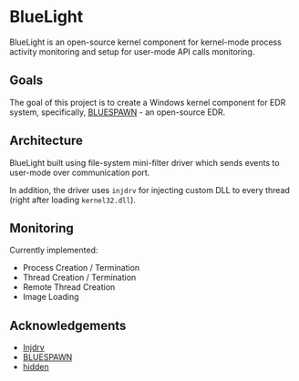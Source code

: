 # BlueLight 

BlueLight is an open-source kernel component for kernel-mode process activity monitoring and setup for user-mode API calls monitoring.

## Goals

The goal of this project is to create a Windows kernel component for EDR system, specifically, [BLUESPAWN](https://github.com/ION28/BLUESPAWN) - an open-source EDR.

## Architecture 

BlueLight built using file-system mini-filter driver which sends events to user-mode over communication port.

In addition, the driver uses `injdrv` for injecting custom DLL to every thread (right after loading `kernel32.dll`).

## Monitoring

Currently implemented:

- Process Creation / Termination 
- Thread Creation / Termination
- Remote Thread Creation
- Image Loading

## Acknowledgements

- [Injdrv](https://github.com/wbenny/injdrv) 
- [BLUESPAWN](https://github.com/ION28/BLUESPAWN)
- [hidden](https://github.com/JKornev/hidden)